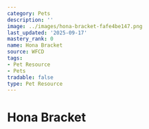 ```yaml
---
category: Pets
description: ''
image: ../images/hona-bracket-fafe4be147.png
last_updated: '2025-09-17'
mastery_rank: 0
name: Hona Bracket
source: WFCD
tags:
- Pet Resource
- Pets
tradable: false
type: Pet Resource
---
```


# Hona Bracket


